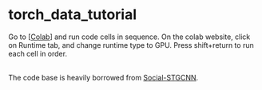 # torch_data_tutorial

Go to [[Colab](https://colab.research.google.com/github/tedhuang96/torch_data_tutorial/blob/main/torch_dataset_tutorial.ipynb)] and run code cells in sequence. On the colab website, click on Runtime tab, and change runtime type to GPU. Press shift+return to run each cell in order. <br/><br/>

The code base is heavily borrowed from [Social-STGCNN](https://github.com/abduallahmohamed/Social-STGCNN).